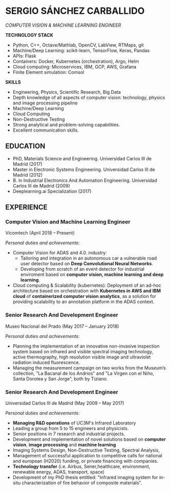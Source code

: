 # SERGIO SÁNCHEZ CARBALLIDO 
*COMPUTER VISION & MACHINE LEARNING ENGINEER*

**TECHNOLOGY STACK** 
- Python, C++, Octave/Mathlab, OpenCV, LabView, RTMaps, git
- Machine/Deep Learning: scikit-learn, TensorFlow, Keras, Pandas
- APIs: Flask
- Containers: Docker, Kubernetes (orchestration), Argo, Helm
- Cloud computing: Microservices, IBM, GCP, AWS, Grafana 
- Finite Element simulation: Comsol

**SKILLS**
- Engineering, Physics, Scientific Research, Big Data
- Depth knowledge of all aspects of computer vision: technology, physics and image processing pipeline
- Machine/Deep Learning
- Cloud Computing
- Non-Destructive Testing
- Strong analytical and problem-solving capabilities.
- Excellent communication skills.

## EDUCATION
- PhD, Materials Science and Engineering. Universidad Carlos III de Madrid (2017)
- Master in Electronic Systems Engineering. Universidad Carlos III de Madrid (2012)
- B. in Industrial Electronics And Automation Engineering. Universidad Carlos III de Madrid (2009)
- Deeplearning.ai Specialization (2017)



## EXPERIENCE
### Computer Vision and Machine Learning Engineer
Vicomtech (April 2018 – Present)

*Personal duties and achievements:*
- Computer Vision for ADAS and 4.0. industry: 
  -  Tailoring and integration in an autonomous car a vulnerable road user detector based on **Deep Convolutional Neural Networks**.
  -  Developing from scratch of an event detector for industrial enviroment based on **computer vision, machine learning and deep learning**.
- Cloud computing & Scalability (kubernetes): Deployment of an ad-hoc architecture based on orchestration with **Kubernetes in AWS and IBM cloud** of **containerized computer vision analytics**, as a solution for providing scalability to an annotation platform in the ADAS context.

### Senior Research And Development Engineer
Museo Nacional del Prado (May 2017 – January 2018)

*Personal duties and achievements:*
- Planning the implementation of an innovative non-invasive inspection system based on infrared and visible spectral imaging technology, active thermography, high resolution visible image and ultraviolet radiation induced fluorescence.
- Managing the measurement campaign on two works from the Museum’s collection, "La Bacanal de los Andrios" and "La Virgen con el Niño, Santa Dorotea y San Jorge", both by Tiziano.

### Senior Research And Development Engineer
Universidad Carlos III de Madrid (May 2009 – May 2017)

*Personal duties and achievements:*
- **Managing R&D operations** of UC3M's Infrared Laboratory
- Leading a group from 5 to 15 engineers and physicists.
- Senior positions in 7 research and industrial projects.
- Development and implementation of novel solutions based on **computer vision**, **image processing** and **machine learning**
- Imaging Systems Design, Non-Destructive Testing, Spectral Analysis,
- Management of successful application to competitive calls for national and european (H2020) funding, or private financing with companies.
- **Technology transfer** (i.e. Airbus, Sener,healthcare, environment, renewable energy, ADAS, transport, space)
- Development of my PhD thesis entitled: "Infrared imaging system for in-situ characterization of fire behavior of composite materials".